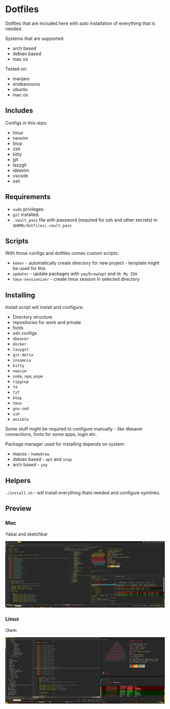 # Dotfiles

Dotfiles that are included here with auto installation of everything that is needed.

Systems that are supported:

- arch based
- debian based
- mac os

Tested on:

- manjaro
- endeavouros
- ubuntu
- mac os

## Includes

Configs in this repo:

- tmux
- neovim
- btop
- zsh
- kitty
- git
- lazygit
- ideavim
- vscode
- ssh

## Requirements

- `sudo` privileges.
- `git` installed.
- `.vault_pass` file with password (required for ssh and other secrets) in `$HOME/dotfiles/.vault_pass`

## Scripts

With those configs and dotfiles comes custom scripts:

- `keker` - automatically create directory for new project - template might be used for this
- `updater` - update packages with `yay`/`brew`/`apt` and `Oh My ZSH`
- `tmux-sessionizer` - create tmux session in selected directory

## Installing

Install script will install and configure:

- Directory structure
- repositories for work and private
- fonts
- ssh configs
- `dbeaver`
- `docker`
- `lazygit`
- `git-delta`
- `insomnia`
- `kitty`
- `neovim`
- `node`, `npm`, `pnpm`
- `ripgrep`
- `fd`
- `fzf`
- `btop`
- `tmux`
- `gnu-sed`
- `zsh`
- `ansible`

Some stuff might be required to configure manually - like dbeaver connections, fonts for some apps, login etc.

Package manager used for installing depends on system:

- macos - `homebrew`
- debian based - `apt` and `snap`
- arch based - `yay`

## Helpers

`./install.sh` - will install everything thats needed and configure symlinks.

## Preview

### Mac
Yabai and sketchbar

![Preview](./preview.png)

### Linux
i3wm

![Preview](./i3wm.png)

